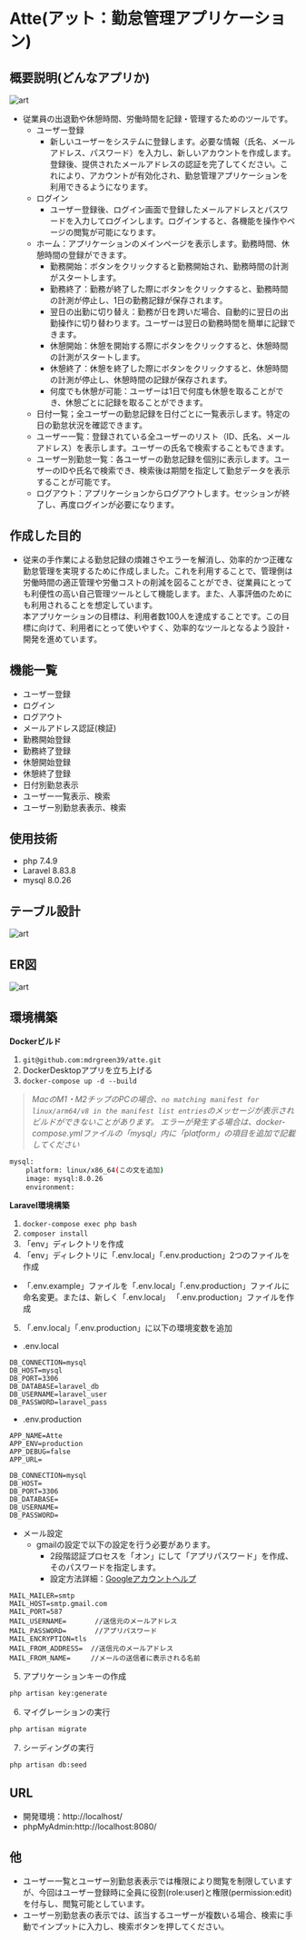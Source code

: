 # Atte(アット：勤怠管理アプリケーション)
## 概要説明(どんなアプリか)
![art](atte-stamp.png)
- 従業員の出退勤や休憩時間、労働時間を記録・管理するためのツールです。
  - ユーザー登録
    - 新しいユーザーをシステムに登録します。必要な情報（氏名、メールアドレス、パスワード）を入力し、新しいアカウントを作成します。登録後、提供されたメールアドレスの認証を完了してください。これにより、アカウントが有効化され、勤怠管理アプリケーションを利用できるようになります。
  - ログイン
    - ユーザー登録後、ログイン画面で登録したメールアドレスとパスワードを入力してログインします。ログインすると、各機能を操作やページの閲覧が可能になります。
  - ホーム：アプリケーションのメインページを表示します。勤務時間、休憩時間の登録ができます。
    - 勤務開始：ボタンをクリックすると勤務開始され、勤務時間の計測がスタートします。
    - 勤務終了：勤務が終了した際にボタンをクリックすると、勤務時間の計測が停止し、1日の勤務記録が保存されます。
     - 翌日の出勤に切り替え：勤務が日を跨いだ場合、自動的に翌日の出勤操作に切り替わります。ユーザーは翌日の勤務時間を簡単に記録できます。
    - 休憩開始：休憩を開始する際にボタンをクリックすると、休憩時間の計測がスタートします。
    - 休憩終了：休憩を終了した際にボタンをクリックすると、休憩時間の計測が停止し、休憩時間の記録が保存されます。
    - 何度でも休憩が可能：ユーザーは1日で何度も休憩を取ることができ、休憩ごとに記録を取ることができます。
  - 日付一覧；全ユーザーの勤怠記録を日付ごとに一覧表示します。特定の日の勤怠状況を確認できます。
  - ユーザー一覧：登録されている全ユーザーのリスト（ID、氏名、メールアドレス）を表示します。ユーザーの氏名で検索することもできます。
  - ユーザー別勤怠一覧：各ユーザーの勤怠記録を個別に表示します。ユーザーのIDや氏名で検索でき、検索後は期間を指定して勤怠データを表示することが可能です。
  - ログアウト：アプリケーションからログアウトします。セッションが終了し、再度ログインが必要になります。


## 作成した目的
- 従来の手作業による勤怠記録の煩雑さやエラーを解消し、効率的かつ正確な勤怠管理を実現するために作成しました。これを利用することで、管理側は労働時間の適正管理や労働コストの削減を図ることができ、従業員にとっても利便性の高い自己管理ツールとして機能します。また、人事評価のためにも利用されることを想定しています。<br>本アプリケーションの目標は、利用者数100人を達成することです。この目標に向けて、利用者にとって使いやすく、効率的なツールとなるよう設計・開発を進めています。

## 機能一覧
- ユーザー登録
- ログイン
- ログアウト
- メールアドレス認証(検証)
- 勤務開始登録
- 勤務終了登録
- 休憩開始登録
- 休憩終了登録
- 日付別勤怠表示
- ユーザー一覧表示、検索
- ユーザー別勤怠表表示、検索

## 使用技術
- php 7.4.9
- Laravel 8.83.8
- mysql 8.0.26

## テーブル設計
![art](table.png)

## ER図
![art](atte-er.drawio.png)

## 環境構築
**Dockerビルド**
1. `git@github.com:mdrgreen39/atte.git`
2. DockerDesktopアプリを立ち上げる
3. `docker-compose up -d --build`

> *MacのM1・M2チップのPCの場合、`no matching manifest for linux/arm64/v8 in the manifest list entries`のメッセージが表示されビルドができないことがあります。
エラーが発生する場合は、docker-compose.ymlファイルの「mysql」内に「platform」の項目を追加で記載してください*
``` bash
mysql:
    platform: linux/x86_64(この文を追加)
    image: mysql:8.0.26
    environment:
```

**Laravel環境構築**
1. `docker-compose exec php bash`
2. `composer install`
3. 「env」ディレクトリを作成
4. 「env」ディレクトリに「.env.local」「.env.production」2つのファイルを作成
  - 「.env.example」ファイルを「.env.local」「.env.production」ファイルに命名変更。または、新しく「.env.local」 「.env.production」ファイルを作成
5. 「.env.local」「.env.production」に以下の環境変数を追加
- .env.local
``` text
DB_CONNECTION=mysql
DB_HOST=mysql
DB_PORT=3306
DB_DATABASE=laravel_db
DB_USERNAME=laravel_user
DB_PASSWORD=laravel_pass
```

- .env.production
``` text
APP_NAME=Atte
APP_ENV=production
APP_DEBUG=false
APP_URL=
```
``` text
DB_CONNECTION=mysql
DB_HOST=
DB_PORT=3306
DB_DATABASE=
DB_USERNAME=
DB_PASSWORD=
```
- メール設定
  - gmailの設定で以下の設定を行う必要があります。<br>
    - 2段階認証プロセスを「オン」にして「アプリパスワード」を作成、そのパスワードを指定します。<br>
    - 設定方法詳細：[Googleアカウントヘルプ](https://support.google.com/accounts/answer/185833?hl=ja&authuser=1)

``` text
MAIL_MAILER=smtp
MAIL_HOST=smtp.gmail.com
MAIL_PORT=587
MAIL_USERNAME=       //送信元のメールアドレス
MAIL_PASSWORD=       //アプリパスワード
MAIL_ENCRYPTION=tls
MAIL_FROM_ADDRESS=  //送信元のメールアドレス
MAIL_FROM_NAME=     //メールの送信者に表示される名前
```

5. アプリケーションキーの作成
``` bash
php artisan key:generate
```

6. マイグレーションの実行
``` bash
php artisan migrate
```

7. シーディングの実行
``` bash
php artisan db:seed
```

## URL
- 開発環境：http://localhost/
- phpMyAdmin:http://localhost:8080/

## 他
- ユーザー一覧とユーザー別勤怠表表示では権限により閲覧を制限していますが、今回はユーザー登録時に全員に役割(role:user)と権限(permission:edit)を付与し、閲覧可能としています。
- ユーザー別勤怠表の表示では、該当するユーザーが複数いる場合、検索に手動でインプットに入力し、検索ボタンを押してください。